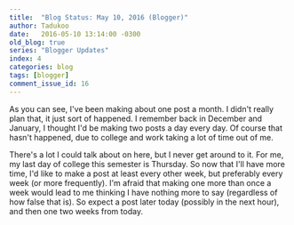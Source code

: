 ```yaml
---
title:  "Blog Status: May 10, 2016 (Blogger)"
author: Tadukoo
date:   2016-05-10 13:14:00 -0300
old_blog: true
series: "Blogger Updates"
index: 4
categories: blog
tags: [blogger]
comment_issue_id: 16
---
```

As you can see, I've been making about one post a month. I didn't really plan that, it just sort of happened. I remember back in December and January, I 
thought I'd be making two posts a day every day. Of course that hasn't happened, due to college and work taking a lot of time out of me.

There's a lot I could talk about on here, but I never get around to it. For me, my last day of college this semester is Thursday. So now that I'll have more 
time, I'd like to make a post at least every other week, but preferably every week (or more frequently). I'm afraid that making one more than once a week 
would lead to me thinking I have nothing more to say (regardless of how false that is). So expect a post later today (possibly in the next hour), and then 
one two weeks from today.
